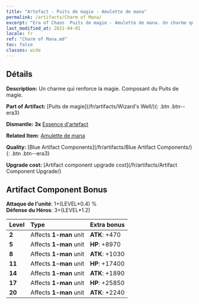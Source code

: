 ```yaml
---
title: "Artefact - Puits de magie - Amulette de mana"
permalink: /artifacts/Charm of Mana/
excerpt: "Era of Chaos  Puits de magie - Amulette de mana. Un charme qui renforce la magie. Composant du Puits de magie."
last_modified_at: 2021-04-01
locale: fr
ref: "Charm of Mana.md"
toc: false
classes: wide
---
```




## Détails

 **Description:** Un charme qui renforce la magie. Composant du Puits de magie.

 **Part of Artifact:** [Puits de magie](/fr/artifacts/Wizard's Well/){: .btn .btn--era3}

 **Dismantle: 3x** [Essence d'artefact](/fr/Items/con_905/)

 **Related Item**: [Amulette de mana](/fr/Items/art_112/)

 **Quality:** [Blue Artifact Components](/fr/artifacts/Blue Artifact Components/){: .btn .btn--era3}

 **Upgrade cost:** [Artifact component upgrade cost](/fr/artifacts/Artifact Component Upgrade/)

## Artifact Component Bonus

  **Attaque de l'unité**: 1+(LEVEL\*0.4) %<br/>**Défense du Héros**: 3+(LEVEL\*1.2)

  |  Level  | Type |    Extra bonus  | 
  |:--------|:-----|:----------------| 
  | **2** | Affects **1-man** unit | **ATK**: +470 | 
  | **5** | Affects **1-man** unit | **HP**: +8970 | 
  | **8** | Affects **1-man** unit | **ATK**: +1030 | 
  | **11** | Affects **1-man** unit | **HP**: +17400 | 
  | **14** | Affects **1-man** unit | **ATK**: +1890 | 
  | **17** | Affects **1-man** unit | **HP**: +25850 | 
  | **20** | Affects **1-man** unit | **ATK**: +2240 | 
